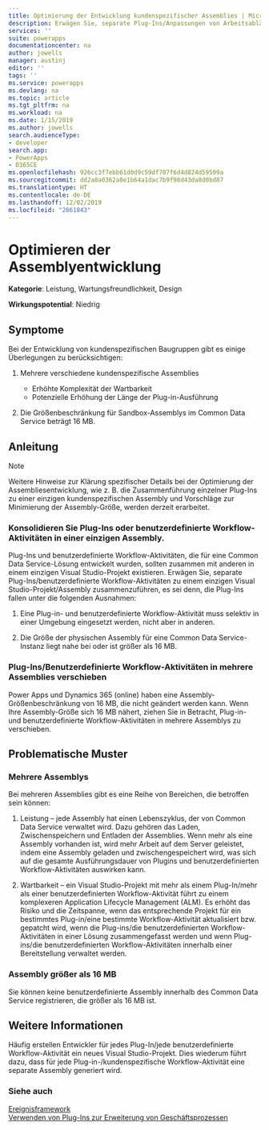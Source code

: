```yaml
---
title: Optimierung der Entwicklung kundenspezifischer Assemblies | MicrosoftDocs
description: Erwägen Sie, separate Plug-Ins/Anpassungen von Arbeitsabläufen in einer einzigen benutzerdefinierten Assembly zusammenzuführen, um die Leistung und Wartbarkeit zu verbessern, und verschieben Sie Plug-Ins/Anpassungen von Arbeitsabläufen in mehrere benutzerdefinierte Assemblies, wenn sich eine Assembly-Größe in der Nähe der Größenbeschränkungen von SandboxAssemblies befindet.
services: ''
suite: powerapps
documentationcenter: na
author: jowells
manager: austinj
editor: ''
tags: ''
ms.service: powerapps
ms.devlang: na
ms.topic: article
ms.tgt_pltfrm: na
ms.workload: na
ms.date: 1/15/2019
ms.author: jowells
search.audienceType:
- developer
search.app:
- PowerApps
- D365CE
ms.openlocfilehash: 926cc3f7ebb61d0d9c59df707f6d4d824d59599a
ms.sourcegitcommit: dd2a8a0362a8e1b64a1dac7b9f98d43da8d0bd87
ms.translationtype: HT
ms.contentlocale: de-DE
ms.lasthandoff: 12/02/2019
ms.locfileid: "2861843"
---
```

# <a name="optimize-assembly-development"></a>Optimieren der Assemblyentwicklung

**Kategorie**: Leistung, Wartungsfreundlichkeit, Design

**Wirkungspotential**: Niedrig

<a name='symptoms'></a>

## <a name="symptoms"></a>Symptome

Bei der Entwicklung von kundenspezifischen Baugruppen gibt es einige Überlegungen zu berücksichtigen:

1. Mehrere verschiedene kundenspezifische Assemblies
    - Erhöhte Komplexität der Wartbarkeit
    - Potenzielle Erhöhung der Länge der Plug-in-Ausführung

2. Die Größenbeschränkung für Sandbox-Assemblys im Common Data Service beträgt 16 MB.

<a name='guidance'></a>

## <a name="guidance"></a>Anleitung

> [!NOTE]
> Weitere Hinweise zur Klärung spezifischer Details bei der Optimierung der Assembliesentwicklung, wie z. B. die Zusammenführung einzelner Plug-Ins zu einer einzigen kundenspezifischen Assembly und Vorschläge zur Minimierung der Assembly-Größe, werden derzeit erarbeitet.

### <a name="consolidate-plug-ins-or-custom-workflow-activities-into-a-single-assembly"></a>Konsolidieren Sie Plug-Ins oder benutzerdefinierte Workflow-Aktivitäten in einer einzigen Assembly.

Plug-Ins und benutzerdefinierte Workflow-Aktivitäten, die für eine Common Data Service-Lösung entwickelt wurden, sollten zusammen mit anderen in einem einzigen Visual Studio-Projekt existieren. Erwägen Sie, separate Plug-Ins/benutzerdefinierte Workflow-Aktivitäten zu einem einzigen Visual Studio-Projekt/Assembly zusammenzuführen, es sei denn, die Plug-Ins fallen unter die folgenden Ausnahmen:

1. Eine Plug-in- und benutzerdefinierte Workflow-Aktivität muss selektiv in einer Umgebung eingesetzt werden, nicht aber in anderen.

2. Die Größe der physischen Assembly für eine Common Data Service-Instanz liegt nahe bei oder ist größer als 16 MB.


### <a name="move-plug-inscustom-workflow-activities-into-multiple-assemblies"></a>Plug-Ins/Benutzerdefinierte Workflow-Aktivitäten in mehrere Assemblies verschieben

Power Apps und Dynamics 365 (online) haben eine Assembly-Größenbeschränkung von 16 MB, die nicht geändert werden kann. Wenn Ihre Assembly-Größe sich 16 MB nähert, ziehen Sie in Betracht, Plug-in- und benutzerdefinierte Workflow-Aktivitäten in mehrere Assemblys zu verschieben.

<a name='problem'></a>

## <a name="problematic-patterns"></a>Problematische Muster

### <a name="multiple-assemblies"></a>Mehrere Assemblys
Bei mehreren Assemblies gibt es eine Reihe von Bereichen, die betroffen sein können:

1. Leistung – jede Assembly hat einen Lebenszyklus, der von Common Data Service verwaltet wird.  Dazu gehören das Laden, Zwischenspeichern und Entladen der Assemblies.  Wenn mehr als eine Assembly vorhanden ist, wird mehr Arbeit auf dem Server geleistet, indem eine Assembly geladen und zwischengespeichert wird, was sich auf die gesamte Ausführungsdauer von Plugins und benutzerdefinierten Workflow-Aktivitäten auswirken kann.

2. Wartbarkeit – ein Visual Studio-Projekt mit mehr als einem Plug-In/mehr als einer benutzerdefinierten Workflow-Aktivität führt zu einem komplexeren Application Lifecycle Management (ALM). Es erhöht das Risiko und die Zeitspanne, wenn das entsprechende Projekt für ein bestimmtes Plug-in/eine bestimmte Workflow-Aktivität aktualisiert bzw. gepatcht wird, wenn die Plug-ins/die benutzerdefinierten Workflow-Aktivitäten in einer Lösung zusammengefasst werden und wenn Plug-ins/die benutzerdefinierten Workflow-Aktivitäten innerhalb einer Bereitstellung verwaltet werden.

### <a name="assembly-larger-than-16-mb"></a>Assembly größer als 16 MB
Sie können keine benutzerdefinierte Assembly innerhalb des Common Data Service registrieren, die größer als 16 MB ist.

<a name='additional'></a>

## <a name="additional-information"></a>Weitere Informationen

Häufig erstellen Entwickler für jedes Plug-In/jede benutzerdefinierte Workflow-Aktivität ein neues Visual Studio-Projekt.  Dies wiederum führt dazu, dass für jede Plug-in-/kundenspezifische Workflow-Aktivität eine separate Assembly generiert wird.

<a name='seealso'></a>

### <a name="see-also"></a>Siehe auch

[Ereignisframework](../../event-framework.md)<br />
[Verwenden von Plug-Ins zur Erweiterung von Geschäftsprozessen](../../plug-ins.md)<br />
